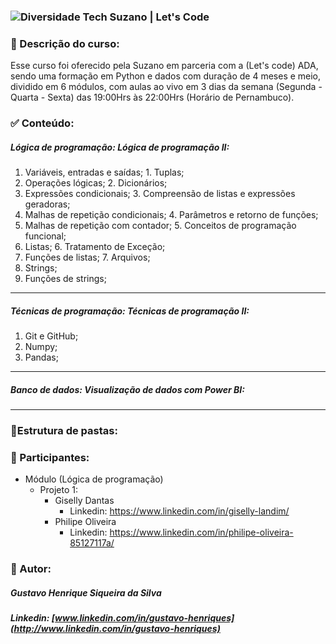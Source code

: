 ### <img src="https://lc-public-assets.s3.sa-east-1.amazonaws.com/images/processos-seletivos/suzano-diversidade-tech/thumb-metatag.png" alt="Diversidade Tech Suzano | Let's Code"  /> 

### :page_facing_up: Descrição do curso:

Esse curso foi oferecido pela Suzano em parceria com a (Let's code) ADA, sendo uma formação em Python e dados com duração de 4 meses e meio, dividido em 6 módulos, com aulas ao vivo em 3 dias da semana (Segunda - Quarta - Sexta) das 19:00Hrs às 22:00Hrs (Horário de Pernambuco). 

### :white_check_mark: Conteúdo:

##### Lógica de programação:                                                Lógica de programação II:

1. Variáveis, entradas e saídas;                                        1. Tuplas; 
2. Operações lógicas;                                                         2. Dicionários; 
3. Expressões condicionais;                                              3. Compreensão de listas e expressões geradoras;
4. Malhas de repetição condicionais;                              4. Parâmetros e retorno de funções; 
5. Malhas de repetição com contador;                           5. Conceitos de programação funcional; 
6. Listas;                                                                               6. Tratamento de Exceção;  
7. Funções de listas;                                                           7. Arquivos; 
8. Strings;                                                                             
9. Funções de strings;

_____



##### Técnicas de programação:											Técnicas de programação II: 

1. Git e GitHub; 
2. Numpy; 
3. Pandas;

_____



##### Banco de dados: 															 Visualização de dados com Power BI:



____



###  :file_folder:Estrutura de pastas:





### :busts_in_silhouette: Participantes:

- Módulo (Lógica de programação)
  - Projeto 1: 
    - Giselly Dantas
      - Linkedin: https://www.linkedin.com/in/giselly-landim/
    - Philipe Oliveira
      - Linkedin: https://www.linkedin.com/in/philipe-oliveira-85127117a/

### 👨 Autor:

##### Gustavo Henrique Siqueira da Silva

##### Linkedin: [www.linkedin.com/in/gustavo-henriques](http://www.linkedin.com/in/gustavo-henriques)
